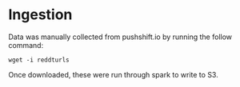 # Ingestion

Data was manually collected from pushshift.io by running the follow command:

```wget -i reddturls```

Once downloaded, these were run through spark to write to S3.
